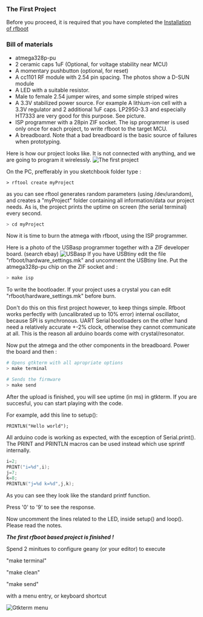 ### The First Project

Before you proceed, it is required that you have completed the
[Installation of rfboot](Installation.md)

### Bill of materials
- atmega328p-pu
- 2 ceramic caps 1uF (Optional, for voltage stability near MCU)
- A momentary pushbutton (optional, for reset)
- A cc1101 RF module with 2.54 pin spacing. The photos show a D-SUN module
- A LED with a suitable resistor.
- Male to female 2.54 jumper wires, and some simple striped wires
- A 3.3V stabilized power source. For example A lithium-ion cell with a 3.3V regulator and
2 additional 1uF caps. LP2950-3.3 and especially HT7333 are very good for this purpose. See picture.
- ISP programmer with a 28pin ZIF socket. The isp programmer is used only once
for each project, to write rfboot to the target MCU.
- A breadboard. Note that a bad breadboard is the basic source of failures when prototyping.

Here is how our project looks like. It is not connected with anything, and we are going to program it wirelessly.
![The first project](https://github.com/pkarsy/rfboot/blob/master/help/files/FirstRfbootProject.jpg)

On the PC, prefferably in you sketchbook folder type :
```
> rftool create myProject
```
as you can see rftool generates random parameters (using /dev/urandom), and creates
a "myProject" folder containing all information/data our project needs. As is, the project prints the uptime on screen (the serial terminal) every second.

```sh
> cd myProject
```
Now it is time to burn the atmega with rfboot, using the ISP programmer.

Here is a photo of the USBasp programmer together with a ZIF developer board. (search ebay)
![USBasp](https://github.com/pkarsy/rfboot/blob/master/help/files/usbasp.jpg)
If you have USBtiny edit the file "rfboot/hardware_settings.mk" and uncomment
the USBtiny line. Put the atmega328p-pu chip on the ZIF socket and :

```sh
> make isp
```
To write the bootloader.
If your project uses a crystal you can edit "rfboot/hardware_settings.mk" before burn.


Don't do this on this first project however, to keep things simple.
Rfboot works perfectly with (uncalibrated up to 10% error) internal oscillator,
because SPI is synchronous.
UART Serial bootloaders on the other hand need a relatively accurate +-2% clock,
otherwise they cannot communicate at all. This is the reason all arduino boards
come with crystal/resonator.


Now put the atmega and the other components in the breadboard.
Power the board and then :

```sh
# Opens gtkterm with all apropriate options
> make terminal

# Sends the firmware
> make send
```

After the upload is finished, you will see uptime (in ms) in gtkterm.
If you are succesful, you can start playing with the code.

For example, add this line to setup():
```
PRINTLN("Hello world");
```
All arduino code is working as expected, with the exception of Serial.print(). The
PRINT and PRINTLN macros can be used instead which use sprintf internally.
```C++
i=2;
PRINT("i=%d",i);
j=7;
k=8;
PRINTLN("j=%d k=%d",j,k);
```
As you can see they look like the standard printf function.

Press '0' to '9' to see the response.

Now uncomment the lines related to the LED, inside setup()
and loop(). Please read the notes.

***The first rfboot based project is finished !***

Spend 2 minitues to configure geany (or your editor) to execute

"make terminal"

"make clean"

"make send"

with a menu entry, or keyboard shortcut

![Gtkterm menu](https://github.com/pkarsy/rfboot/blob/master/help/files/MenuEntry.png)

